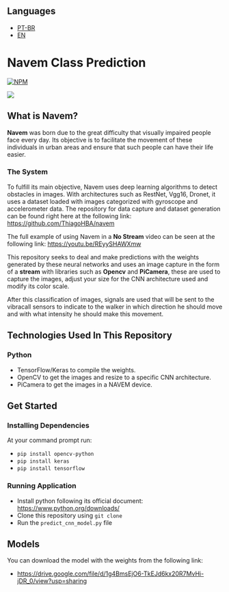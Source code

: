## Languages
* <a href="https://github.com/ThiagoHBA/navem_class_prediction/blob/master/README.md">PT-BR</a>
* <a href="https://github.com/ThiagoHBA/navem_class_prediction/blob/master/README-en.md">EN</a>

# Navem Class Prediction
[![NPM](https://img.shields.io/npm/l/react)](https://github.com/ThiagoHBA/navem_class_prediction/blob/master/LICENSE) 

![](navem_example.gif)

## What is Navem?
**Navem** was born due to the great difficulty that visually impaired people face
every day. Its objective is to facilitate the movement of these individuals in urban areas and ensure that such people can have their life easier.

### The System
To fulfill its main objective, Navem uses deep learning algorithms to detect obstacles in images. With architectures such as RestNet, Vgg16, Dronet,
it uses a dataset loaded with images categorized with gyroscope and accelerometer data. The repository for data capture and dataset generation can be
found right here at the following link: https://github.com/ThiagoHBA/navem

The full example of using Navem in a **No Stream** video can be seen at the following link: https://youtu.be/REyySHAWXmw

This repository seeks to deal and make predictions with the weights generated by these neural networks and uses an image capture in the form of a **stream** with libraries such as **Opencv** and **PiCamera**, these are used to capture the images, adjust your size for the CNN architecture used and modify its color scale.

After this classification of images, signals are used that will be sent to the vibracall sensors to indicate to the walker in which direction he should move and with what intensity he should make this movement.

## Technologies Used In This Repository

### Python
* TensorFlow/Keras to compile the weights.
* OpenCV to get the images and resize to a specific CNN architecture.
* PiCamera to get the images in a NAVEM device.

## Get Started
### Installing Dependencies
At your command prompt run:
* `pip install opencv-python`
* `pip install keras`
* `pip install tensorflow`

### Running Application
* Install python following its official document: https://www.python.org/downloads/
* Clone this repository using `git clone`
* Run the `predict_cnn_model.py` file
  
## Models
You can download the model with the weights from the following link:
* https://drive.google.com/file/d/1g4BmsEjO6-TkEJd6kx20R7MvHi-jDR_0/view?usp=sharing
